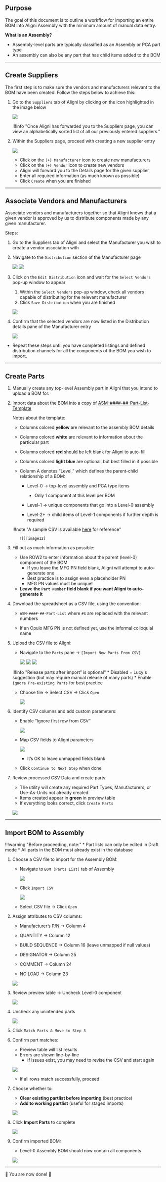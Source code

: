 ## Purpose

The goal of this document is to outline a workflow for importing an entire BOM into Aligni Assembly with the minimum amount of manual data entry.

**What is an Assembly?**

* Assembly-level parts are typically classified as an Assembly or PCA part type
* An assembly can also be any part that has child items added to the BOM

---

## Create Suppliers

The first step is to make sure the vendors and manufacturers relevant to the BOM have been created. Follow the steps below to achieve this:

1. Go to the `Suppliers` tab of Aligni by clicking on the icon highlighted in the image below

    ![][image1]

    !!!info "Once Aligni has forwarded you to the Suppliers page, you can view an alphabetically sorted list of all our previously entered suppliers."

2. Within the Suppliers page, proceed with creating a new supplier entry

    ![][image8]

      * Click on the `(+) Manufacturer` icon to create new manufacturers
      * Click on the `(+) Vendor` icon to create new vendors
      * Aligni will forward you to the Details page for the given supplier
      * Enter all required information (as much known as possible)
      * Click `Create` when you are finished

---

## Associate Vendors and Manufacturers

Associate vendors and manufacturers together so that Aligni knows that a given vendor is approved by us to distribute components made by any given manufacturer.

Steps:

1. Go to the Suppliers tab of Aligni and select the Manufacturer you wish to create a vendor association with

2. Navigate to the `Distribution` section of the Manufacturer page

    ![][image3]
    ![][image22]

3. Click on the `Edit Distribution` icon and wait for the `Select Vendors` pop-up window to appear
      1. Within the `Select Vendors` pop-up window, check all vendors capable of distributing for the relevant manufacturer
      2. Click `Save Distribution` when you are finished

     ![][image4]

4. Confirm that the selected vendors are now listed in the Distribution details pane of the Manufacturer entry

    ![][image17]

* Repeat these steps until you have completed listings and defined distribution channels for all the components of the BOM you wish to import.

---

## Create Parts

1. Manually create any top-level Assembly part in Aligni that you intend to upload a BOM for.

2. Import data about the BOM into a copy of [ASM-####-##-Part-List-Template](https://docs.google.com/spreadsheets/u/0/?ftv=1&tgif=d)

    Notes about the template:

    * Columns colored **yellow** are relevant to the assembly BOM details
    * Columns colored **white** are relevant to information about the particular part
    * Columns colored **red** should be left blank for Aligni to auto-fill
    * Columns colored **light blue** are optional, but best filled in if possible
    * Column A denotes “Level,” which defines the parent-child relationship of a BOM:

      * Level-0 → top-level assembly and PCA type items

        * Only 1 component at this level per BOM
      * Level-1 → unique components that go into a Level-0 assembly
      * Level-2+ → child items of Level-1 components if further depth is required

    !!!note "A sample CSV is available [here](https://docs.google.com/spreadsheets/u/0/d/1II3TcQo-Ti0NBAoFJ9SHTzenCsp3R-xUhtaHW8CJ1XY/edit) for reference"

          ![][image12]

3. Fill out as much information as possible:

    * Use ROW2 to enter information about the parent (level-0) component of the BOM
        * If you leave the MFG PN field blank, Aligni will attempt to auto-generate one
        * Best practice is to assign even a placeholder PN
        * MFG PN values must be unique!
    * **Leave the `Part Number` field blank if you want Aligni to auto-generate it**

4. Download the spreadsheet as a CSV file, using the convention:

      * `ASM-####-##-Part-List` where `#`s are replaced with the relevant numbers

      * If an Opulo MFG PN is not defined yet, use the informal colloquial name

5. Upload the CSV file to Aligni:

      * Navigate to the `Parts` pane → `[Import New Parts From CSV]`

        ![][image21]
        ![][image6]
        ![][image24]

    !!!info "Release parts after import” is optional"
         * Disabled = Lucy's suggestion (but may require manual release of many parts)
         * Enable `Ignore Pre-existing Parts` for best practice

   * Choose file → Select CSV → Click `Open`

     ![][image7]

6. Identify CSV columns and add custom parameters:

      * Enable “Ignore first row from CSV”

        ![][image16]

      * Map CSV fields to Aligni parameters

        ![][image27]

          * It’s OK to leave unmapped fields blank

      * Click `Continue to Next Step` when done

7. Review processed CSV Data and create parts:

      * The utility will create any required Part Types, Manufacturers, or Use-As-Units not already created
      * Items created appear in **green** in preview table
      * If everything looks correct, click `Create Parts`

     ![][image15]

---

## Import BOM to Assembly

!!!warning "Before proceeding, note:"
      * Part lists can only be edited in Draft mode
      * All parts in the BOM must already exist in the database

1. Choose a CSV file to import for the Assembly BOM:

      * Navigate to `BOM (Parts List)` tab of Assembly

         ![][image5]

      * Click `Import CSV`

        ![][image20]

      * Select CSV file → Click `Open`

2. Assign attributes to CSV columns:

      * Manufacturer’s P/N → Column 4

      * QUANTITY → Column 12

      * BUILD SEQUENCE → Column 16 (leave unmapped if null values)

      * DESIGNATOR → Column 25

      * COMMENT → Column 24

      * NO LOAD → Column 23

     ![][image25]

3. Review preview table → Uncheck Level-0 component

     ![][image19]

4. Uncheck any unintended parts

    ![][image13]

5. Click `Match Parts & Move to Step 3`

6. Confirm part matches:

      * Preview table will list results
      * Errors are shown line-by-line
        * If issues exist, you may need to revise the CSV and start again

      ![][image23]

      * If all rows match successfully, proceed

7. Choose whether to:

      * **Clear existing partlist before importing** (best practice)
      * **Add to working partlist** (useful for staged imports)

    ![][image2]

8. Click **Import Parts** to complete

    ![][image9]

9. Confirm imported BOM:

      * Level-0 Assembly BOM should now contain all components

    ![][image14]

---

🎉 You are now done! 🎉

[image1]: img/img_001.webp
[image2]: img/img_002.webp
[image3]: img/img_003.webp
[image4]: img/img_004.webp
[image5]: img/img_005.webp
[image6]: img/img_006.webp
[image7]: img/img_007.webp
[image8]: img/img_008.webp
[image9]: img/img_009.webp
[image10]: img/img_010.webp
[image11]: img/img_011.webp
[image12]: img/img_012.webp
[image13]: img/img_013.webp
[image14]: img/img_014.webp
[image15]: img/img_015.webp
[image16]: img/img_016.webp
[image17]: img/img_017.webp
[image18]: img/img_018.webp
[image19]: img/img_019.webp
[image20]: img/img_020.webp
[image21]: img/img_021.webp
[image22]: img/img_022.webp
[image23]: img/img_023.webp
[image24]: img/img_024.webp
[image25]: img/img_025.webp
[image26]: img/img_026.webp
[image27]: img/img_027.webp

